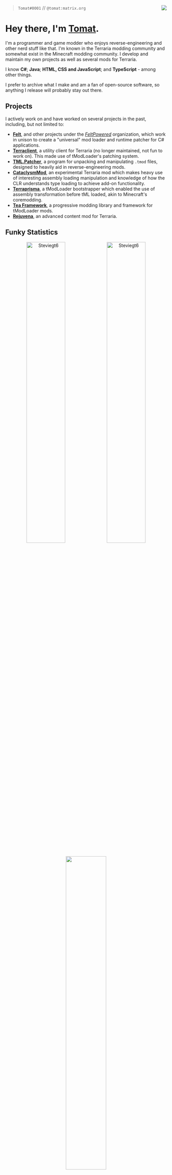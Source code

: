 > `Tomat#0001` // `@tomat:matrix.org` <img align="right" src="https://komarev.com/ghpvc/?username=Steviegt6" />

# Hey there, I'm [Tomat](https://tomat.dev/).

I'm a programmer and game modder who enjoys reverse-engineering and other nerd stuff like that. I'm known in the Terraria modding community and somewhat exist in the Minecraft modding community. I develop and maintain my own projects as well as several mods for Terraria.

I know **C#**; **Java**; **HTML, CSS and JavaScript**; and **TypeScript** - among other things.

I prefer to archive what I make and am a fan of open-source software, so anything I release will probably stay out there.

## Projects
I actively work on and have worked on several projects in the past, including, but not limited to:
* [**Felt**](https://github.com/feltpowered/felt), and other projects under the [_FeltPowered_](https://github.com/feltpowered) organization, which work in unison to create a "universal" mod loader and runtime patcher for C# applications.
* [**Terraclient**](https://github.com/Steviegt6/Terraclient), a utility client for Terraria (no longer maintained, not fun to work on). This made use of tModLoader's patching system.
* [**TML.Patcher**](https://github.com/Steviegt6/TML.Patcher), a program for unpacking and manipulating `.tmod` files, designed to heavily aid in reverse-engineering mods.
* [**CataclysmMod**](https://github.com/Steviegt6/CataclysmMod), an experimental Terraria mod which makes heavy use of interesting assembly loading manipulation and knowledge of how the CLR understands type loading to achieve add-on functionality.
* [**Terraprisma**](https://github.com/rejuvena/terraprisma), a tModLoader bootstrapper which enabled the use of assembly transformation before tML loaded, akin to Minecraft's coremodding.
* [**Tea Framework**](https://github.com/rejuvena/tea-framework), a progressive modding library and framework for tModLoader mods.
* [**Rejuvena**](https://github.com/rejuvena/rejuvena), an advanced content mod for Terraria.

## Funky Statistics
<div align="center">
  <img width="49%"  src="https://github-readme-stats.vercel.app/api?username=Steviegt6&show_icons=true&theme=tokyonight&hide_border=true" alt="Steviegt6" />
  <img width="49%"  src="https://github-readme-streak-stats.herokuapp.com/?user=Steviegt6&hide_border=true&theme=tokyonight" alt="Steviegt6" />
  <img width="50%"  src="https://github-readme-stats.vercel.app/api/wakatime?username=Tomat&theme=tokyonight&langs_count=8&hide_border=true" />
</div>

<!-- <img width="33%" align="left" src="https://github-readme-stats.vercel.app/api/top-langs/?username=Steviegt6&theme=tokyonight" alt="Steviegt6" /> -->
